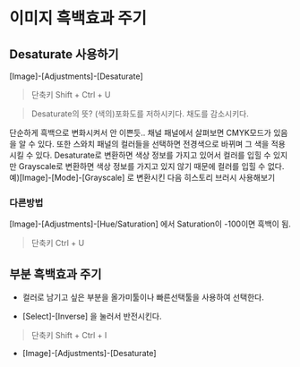 # 이미지 흑백효과 주기

## Desaturate 사용하기

[Image]-[Adjustments]-[Desaturate]

> 단축키 Shift + Ctrl + U

> Desaturate의 뜻? (색의)포화도를 저하시키다. 채도를 감소시키다.

단순하게 흑백으로 변화시켜서 안 이쁜듯..
채널 패널에서 살펴보면 CMYK모드가 있음을 알 수 있다.
또한 스와치 패널의 컬러들을 선택하면 전경색으로 바뀌며 그 색을 적용시킬 수 있다.
Desaturate로 변환하면 색상 정보를 가지고 있어서 컬러를 입힐 수 있지만 Grayscale로 변환하면 색상 정보를 가지고 있지 않기 때문에 컬러를 입힐 수 없다.
예)[Image]-[Mode]-[Grayscale] 로 변환시킨 다음 히스토리 브러시 사용해보기

### 다른방법

 [Image]-[Adjustments]-[Hue/Saturation] 에서 Saturation이 -100이면 흑백이 됨.

> 단축키 Ctrl + U

## 부분 흑백효과 주기

- 컬러로 남기고 싶은 부분을 올가미툴이나 빠른선택툴을 사용하여 선택한다.

- [Select]-[Inverse] 을 눌러서 반전시킨다.

> 단축키 Shift + Ctrl + I

- [Image]-[Adjustments]-[Desaturate]